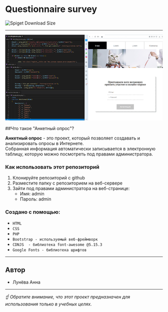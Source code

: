 # Questionnaire survey
 ![Spiget Download Size](https://img.shields.io/spiget/download-size/2?style=social)

---

![screen](images/scrin.png)

##Что такое "Анкетный опрос"?

**Анкетный опрос** - это проект, который позволяет создавать и анализировать опросы в Интернете.<br> Собранная информация  автоматически записывается в электронную таблицу, которую можно посмотреть под правами администратора.

### Как использовать этот репозиторий
1. Клонируйте репозиторий с github
2. Разместите папку с репозиторием на веб-сервере
3. Зайти под правами администратора на веб-странице:
   + Имя: admin
   + Пароль: admin

### Создано с помощью:
* `HTML`
* `CSS`
* `PHP`
* `Bootstrap - используемый веб-фреймворк `
* `CDNJS  - библиотека font-awesome @5.15.3`
* `Google Fonts - библиотека шрифтов `
---
## Автор
* Лунёва Анна
---
 _☝ Обратите внимание, что этот проект предназначен для использования только в учебных целях._

